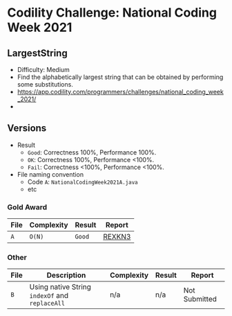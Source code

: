 # Codility Challenge: National Coding Week 2021

## LargestString

- Difficulty: Medium
- Find the alphabetically largest string that can be obtained by performing some substitutions.
- <https://app.codility.com/programmers/challenges/national_coding_week_2021/>
- <task-url>

## Versions

- Result
  - `Good`: Correctness 100%, Performance 100%.
  - `OK`: Correctness 100%, Performance <100%.
  - `Fail`: Correctness <100%, Performance <100%.
- File naming convention
  - Code `A`: `NationalCodingWeek2021A.java`
  - etc

### Gold Award

| File | Complexity | Result | Report                                                                            |
| ---- | ---------- | ------ | --------------------------------------------------------------------------------- |
| `A`  | `O(N)`     | `Good` | [REXKN3](https://app.codility.com/cert/view/certREXKN3-6FXGRPMEJNBDHDDB/details/) |

### Other

| File | Description                                    | Complexity | Result | Report        |
| ---- | ---------------------------------------------- | ---------- | ------ | ------------- |
| `B`  | Using native String `indexOf` and `replaceAll` | n/a        | n/a    | Not Submitted |

